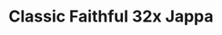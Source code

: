 ---
layout: post
title: Classic Faithful 32x Jappa
permalink: /classicfaithful/32x-jappa
header-img: https://database.faithfulpack.net/images/branding/social%20media/banners/github/cf32_banner.png

long_text: "<strong>A double resolution texture pack that continues Vattic’s classic faithful style today.</strong> <br><br>Initially part of the “Emulated Vattic Textures” project, or “EM” for short, the pack was designed to fix the stylistic shift that came under the leadership of Kraineff and later the Compliance / Faithful Administration. The main Faithful pack’s art direction shifted to something quite different to the original work Vattic had made, opting instead for a much more detailed, modern style to go along with the new textures the texture artist Jappa had made starting versions 1.14 inclusive. However, it left many people wondering about the state of the “old style” and if it would ever return.<br><br>Now, this original, “painted” style is back, officially."

downloads:
  - Latest Versions:
        1.20 Snapshots for Java Edition (Incomplete): https://database.faithfulpack.net/packs/Classic-32x-Java/Jappa/Classic%20Faithful%2032x%20Jappa%20-%201.20.zip
        1.19.X for Java Edition: https://database.faithfulpack.net/packs/Classic-32x-Java/Jappa/Classic%20Faithful%2032x%20Jappa%20-%201.19.2.zip
        Latest Release for Bedrock Edition: https://database.faithfulpack.net/packs/Classic-32x-Bedrock/Jappa/Classic%20Faithful%2032x%20Jappa%20-%201.19.mcpack

  - Legacy Versions:
        1.18.X for Java Edition: https://database.faithfulpack.net/packs/Classic-32x-Java/Jappa/Classic%20Faithful%2032x%20Jappa%20-%201.18.2.zip
        1.17.X for Java Edition: https://database.faithfulpack.net/packs/Classic-32x-Java/Jappa/Classic%20Faithful%2032x%20Jappa%20-%201.17.1.zip
        1.16.X for Java Edition: https://database.faithfulpack.net/packs/Classic-32x-Java/Jappa/Classic%20Faithful%2032x%20Jappa%20-%201.16.5.zip
        1.15.X for Java Edition: https://database.faithfulpack.net/packs/Classic-32x-Java/Jappa/Classic%20Faithful%2032x%20Jappa%20-%201.14.4.zip
        1.14.X for Java Edition: https://database.faithfulpack.net/packs/Classic-32x-Java/Jappa/Classic%20Faithful%2032x%20Jappa%20-%201.13.2.zip
        1.13.X for Java Edition: https://database.faithfulpack.net/packs/Classic-32x-Java/Jappa/Classic%20Faithful%2032x%20Jappa%20-%201.13.2.zip
        1.12.X for Java Edition: https://database.faithfulpack.net/packs/Classic-32x-Java/Jappa/Classic%20Faithful%2032x%20Jappa%20-%201.12.2.zip
        1.11.X for Java Edition: https://database.faithfulpack.net/packs/Classic-32x-Java/Jappa/Classic%20Faithful%2032x%20Jappa%20-%201.11.2.zip
        1.10.X for Java Edition: https://database.faithfulpack.net/packs/Classic-32x-Java/Jappa/Classic%20Faithful%2032x%20Jappa%20-%201.10.2.zip
        1.9.X for Java Edition: https://database.faithfulpack.net/packs/Classic-32x-Java/Jappa/Classic%20Faithful%2032x%20Jappa%20-%201.9.4.zip
        1.9.X for Java Edition: https://database.faithfulpack.net/packs/Classic-32x-Java/Jappa/Classic%20Faithful%2032x%20Jappa%20-%201.9.4.zip
        1.8.X for Java Edition: https://database.faithfulpack.net/packs/Classic-32x-Java/Jappa/Classic%20Faithful%2032x%20Jappa%20-%201.8.9.zip
        1.7.X for Java Edition: https://database.faithfulpack.net/packs/Classic-32x-Java/Jappa/Classic%20Faithful%2032x%20Jappa%20-%201.7.10.zip
        1.6.X for Java Edition: https://database.faithfulpack.net/packs/Classic-32x-Java/Jappa/Classic%20Faithful%2032x%20Jappa%20-%201.6.4.zip

---